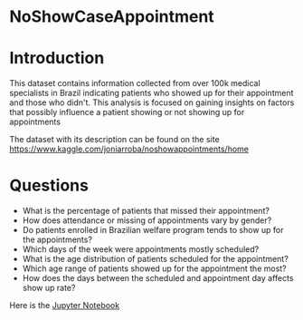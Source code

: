 # NoShowCaseAppointment

# Introduction
This dataset contains information collected from over 100k medical specialists in Brazil indicating patients who showed up for their appointment and those who didn't. This analysis is focused on gaining insights on factors that possibly influence a patient showing or not showing up for appointments

The dataset with its description can be found on the site https://www.kaggle.com/joniarroba/noshowappointments/home


# Questions
- What is the percentage of patients that missed their appointment?
- How does attendance or missing of appointments vary by gender?
- Do patients enrolled in Brazilian welfare program tends to show up for the appointments?
- Which days of the week were appointments mostly scheduled?
- What is the age distribution of patients scheduled for the appointment?
- Which age range of patients showed up for the appointment the most?
- How does the days between the scheduled and appointment day affects show up rate?


Here is the [Jupyter Notebook](https://github.com/Holyboy9/NoShowCaseAppointment/blob/master/Review_data.ipynb)
